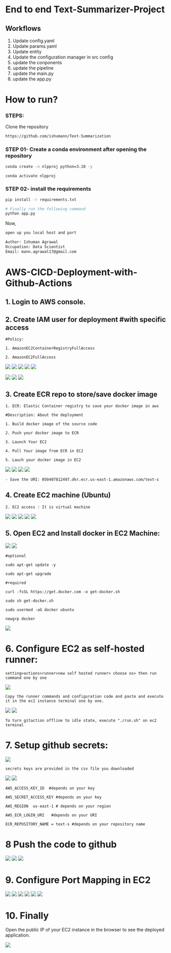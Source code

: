 # End to end Text-Summarizer-Project

## Workflows

1. Update config.yaml
2. Update params.yaml
3. Update entity
4. Update the configuration manager in src config
5. update the conponents
6. update the pipeline
7. update the main.py
8. update the app.py


# How to run?
### STEPS:

Clone the repository

```bash
https://github.com/ishumann/Text-Summarization
```
### STEP 01- Create a conda environment after opening the repository

```bash
conda create -n nlpproj python=3.10 -y
```

```bash
conda activate nlpproj
```


### STEP 02- install the requirements
```bash
pip install -r requirements.txt
```


```bash
# Finally run the following command
python app.py
```

Now,
```bash
open up you local host and port
```


```bash
Author: Ishuman Agrawal
Occupation: Data Scientist
Email: mann.agrawal17@gmail.com

```



# AWS-CICD-Deployment-with-Github-Actions

## 1. Login to AWS console.

## 2. Create IAM user for deployment #with specific access

	

	#Policy:

	1. AmazonEC2ContainerRegistryFullAccess

	2. AmazonEC2FullAccess

![](/readme_img/iam.png)
![](/readme_img/access_key.png)
![](/readme_img/access_key_2.png)
![](/readme_img/access_key_3.png)
![](/readme_img/access_key_4.png)

![](/readme_img/set_permissions.png)
![](/readme_img/set_permissions_2.png)
![](/readme_img/set_permissions_3.png)



## 3. Create ECR repo to store/save docker image
	1. ECR: Elastic Container registry to save your docker image in aws
    
	#Description: About the deployment

	1. Build docker image of the source code

	2. Push your docker image to ECR

	3. Launch Your EC2 

	4. Pull Your image from ECR in EC2

	5. Lauch your docker image in EC2

![](/readme_img/ecr.png)
![](/readme_img/ecr2.png)
![](/readme_img/ecr3.png)
![](/readme_img/ecr4.png)

    - Save the URI: 050407812497.dkr.ecr.us-east-1.amazonaws.com/text-s
	
## 4. Create EC2 machine (Ubuntu) 

	2. EC2 access : It is virtual machine
![](/readme_img/ec2.png)
![](/readme_img/ec22.png)
![](/readme_img/ec23.png)
![](/readme_img/ec24.png)
![](/readme_img/ec25.png)

## 5. Open EC2 and Install docker in EC2 Machine:
	

![](/readme_img/ec2_install_and_config.png)
![](/readme_img/ec2_install_and_config2.png)

	#optional

	sudo apt-get update -y

	sudo apt-get upgrade
	
	#required

	curl -fsSL https://get.docker.com -o get-docker.sh

	sudo sh get-docker.sh

	sudo usermod -aG docker ubuntu

	newgrp docker

![](/readme_img/ec2_install_and_config3.png)
	
# 6. Configure EC2 as self-hosted runner:
    setting>actions>runner>new self hosted runner> choose os> then run command one by one

![](/readme_img/gitaction.png)

	Copy the runner commands and configuration code and paste and execute it in the ec2 instance terminal one by one.

![](/readme_img/gitaction2.png)
![](/readme_img/gitaction3.png)

	To turn gitaction offline to idle state, execute "./run.sh" on ec2 terminal

# 7. Setup github secrets:

![](/readme_img/secrets.png)

	secrets keys are provided in the csv file you downloaded

![](/readme_img/access_key_4.png)
![](/readme_img/secrets2.png)

    AWS_ACCESS_KEY_ID  #depends on your key

    AWS_SECRET_ACCESS_KEY #depends on your key

    AWS_REGION  us-east-1 # depends on your region

    AWS_ECR_LOGIN_URI  	#depends on your URI

    ECR_REPOSITORY_NAME = text-s #depends on your repository name

# 8 Push the code to github

![](/readme_img/CICD.png)
![](/readme_img/CICD2.png)
![](/readme_img/CICD3.png)
	
# 9. Configure Port Mapping in EC2

![](/readme_img/portmapping.png)
![](/readme_img/portmapping2.png)
![](/readme_img/portmapping3.png)
![](/readme_img/portmapping4.png)
![](/readme_img/portmapping5.png)
![](/readme_img/portmapping5.png)


# 10. Finally 

Open the public IP of your EC2 instance in the browser to see the deployed application.

![](/readme_img/final.png)

